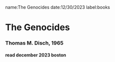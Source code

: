 name:The Genocides
date:12/30/2023
label:books

# The Genocides
### Thomas M. Disch, 1965
#### read december 2023 boston